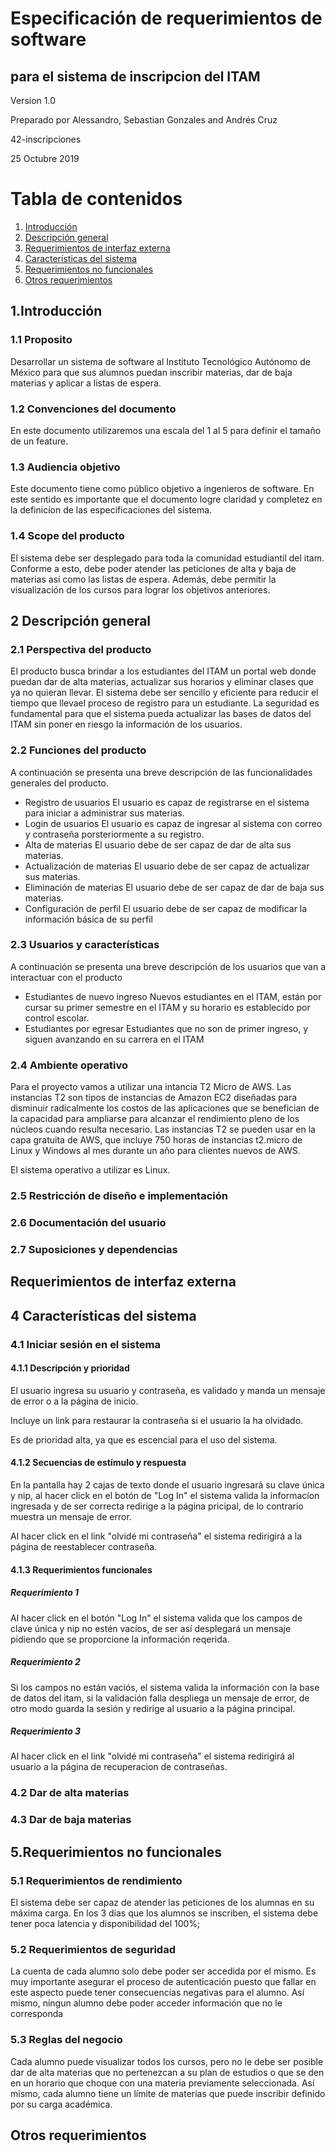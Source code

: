 ﻿
# Especificación de requerimientos de software
## para el sistema de inscripcion del ITAM
Version 1.0  

Preparado por Alessandro, Sebastian Gonzales and Andrés Cruz  

42-inscripciones

25 Octubre 2019





# Tabla de contenidos

1. [Introducción](#introducción)
2. [Descripción general](#descripción-general)
3. [Requerimientos de interfaz externa](#requerimientos-de-interfaz-externa)
4. [Características del sistema](#características-del-sistema)
5. [Requerimientos no funcionales](#requerimientos-no-funcionales)
6. [Otros requerimientos](#otros-requerimientos)

## 1.Introducción
### 1.1 Proposito
Desarrollar un sistema de software al Instituto Tecnológico Autónomo de México para que sus alumnos puedan inscribir materias, dar de baja materias y aplicar a listas de espera.
### 1.2 Convenciones del documento

En este documento utilizaremos una escala del 1 al 5 para definir el tamaño de un feature.


### 1.3 Audiencia objetivo

Este documento tiene como público objetivo a ingenieros de software. En este sentido es importante que el documento logre claridad y completez en la definicíon de las especificaciones del sistema.


### 1.4 Scope del producto

El sistema debe ser desplegado para toda la comunidad estudiantil del itam. Conforme a esto, debe poder atender las peticiones de alta y baja de materias así como las listas de espera. Además, debe permitir la visualización de los cursos para lograr los objetivos anteriores.



## 2 Descripción general

### 2.1	Perspectiva del producto

El producto busca brindar a los estudiantes del ITAM un portal web donde puedan dar de alta materias, actualizar sus horarios y eliminar clases que ya no quieran llevar. El sistema debe ser sencillo y eficiente para reducir el tiempo que llevael proceso de registro para un estudiante. La seguridad es fundamental para que el sistema pueda actualizar las bases de datos del ITAM sin poner en riesgo la información de los usuarios.

### 2.2 Funciones del producto

A continuación se presenta una breve descripción de las funcionalidades generales del producto.

- Registro de usuarios
El usuario es capaz de registrarse en el sistema para iniciar a administrar sus materias.
- Login de usuarios
El usuario es capaz de ingresar al sistema con correo y contraseña porsteriormente a su registro.
- Alta de materias
El usuario debe de ser capaz de dar de alta sus materias.
- Actualización de materias
El usuario debe de ser capaz de actualizar sus materias.
- Eliminación de materias
El usuario debe de ser capaz de dar de baja sus materias.
- Configuración de perfil
El usuario debe de ser capaz de modificar la información básica de su perfil

### 2.3 Usuarios y características

A continuación se presenta una breve descripción de los usuarios que van a interactuar con el producto

- Estudiantes de nuevo ingreso
Nuevos estudiantes en el ITAM, están por cursar su primer semestre en el ITAM y su horario es establecido por control escolar.
- Estudiantes por egresar
Estudiantes que no son de primer ingreso, y siguen avanzando en su carrera en el ITAM

### 2.4 Ambiente operativo

Para el proyecto vamos a utilizar una intancia T2 Micro de AWS. Las instancias T2 son tipos de instancias de Amazon EC2 diseñadas para disminuir radicalmente los costos de las aplicaciones que se benefician de la capacidad para ampliarse para alcanzar el rendimiento pleno de los núcleos cuando resulta necesario. Las instancias T2 se pueden usar en la capa gratuita de AWS, que incluye 750 horas de instancias t2.micro de Linux y Windows al mes durante un año para clientes nuevos de AWS.

El sistema operativo a utilizar es Linux.

### 2.5 Restricción de diseño e implementación
### 2.6 Documentación del usuario
### 2.7 Suposiciones y dependencias

## Requerimientos de interfaz externa
## 4 Características del sistema

### 4.1 Iniciar sesión en el sistema

#### 4.1.1 Descripción y prioridad

El usuario ingresa su usuario y contraseña, es validado y manda un mensaje de error o a la página de inicio.

Incluye un link para restaurar la contraseña si el usuario la ha olvidado.

Es de prioridad alta, ya que es escencial para el uso del sistema.

#### 4.1.2 Secuencias de estímulo y respuesta
En la pantalla hay 2 cajas de texto donde el usuario ingresará su clave única y nip, al hacer click en el botón de "Log In" el sistema valida la informacíon ingresada y de ser correcta redirige a la página pricipal, de lo contrario muestra un mensaje de error.

Al hacer click en el link "olvidé mi contraseña" el sistema redirigirá a la página de reestablecer contraseña.

#### 4.1.3 Requerimientos funcionales

##### Requerimiento 1

Al hacer click en el botón "Log In" el sistema valida que los campos de clave única y nip no estén vacíos, de ser así desplegará un mensaje pidiendo que se proporcione la información reqerida.

##### Requerimiento 2

Si los campos no están vaciós, el sistema valida la información con la base de datos del itam, si la validación falla despliega un mensaje de error, de otro modo guarda la sesión y redirige al usuario a la página principal.

##### Requerimiento 3

Al hacer click en el link "olvidé mi contraseña" el sistema redirigirá al usuario a la página de recuperacion de contraseñas.

### 4.2 Dar de alta materias

### 4.3 Dar de baja materias
## 5.Requerimientos no funcionales
### 5.1 Requerimientos de rendimiento
El sistema debe ser capaz de atender las peticiones de los alumnas en su máxima carga. En los 3 días que los alumnos se inscriben, el sistema debe tener poca latencia y disponibilidad del 100%;
### 5.2 Requerimientos de seguridad

La cuenta de cada alumno solo debe poder ser accedida por el mismo. Es muy importante asegurar el proceso de autenticación puesto que fallar en este aspecto puede tener consecuencias negativas para el alumno. Así mismo, ningun alumno debe poder acceder información que no le corresponda


### 5.3 Reglas del negocio
Cada alumno puede visualizar todos los cursos, pero no le debe ser posible dar de alta materias que no pertenezcan a su plan de estudios o que se den en un horario que choque con una materia previamente seleccionada. Así mismo, cada alumno tiene un límite de materias que puede inscribir definido por su carga académica.


## Otros requerimientos
